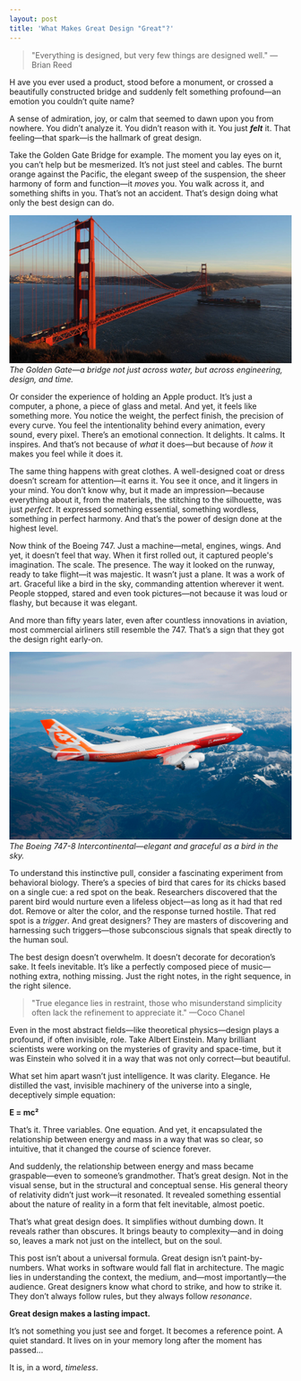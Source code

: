 ```yaml
---
layout: post
title: 'What Makes Great Design "Great"?'
---
```


> "Everything is designed, but very few things are designed well." —Brian Reed

<p class="lead">
  <span class="first-letter">
    H
  </span>ave you ever used a product, stood before a monument, or crossed a beautifully constructed bridge and suddenly felt something profound—an emotion you couldn’t quite name?
</p>

A sense of admiration, joy, or calm that seemed to dawn upon you from nowhere. You didn’t analyze it. You didn’t reason with it. You just **_felt_** it. That feeling—that spark—is the hallmark of great design.

Take the Golden Gate Bridge for example. The moment you lay eyes on it, you can’t help but be mesmerized. It’s not just steel and cables. The burnt orange against the Pacific, the elegant sweep of the suspension, the sheer harmony of form and function—it _moves_ you. You walk across it, and something shifts in you. That’s not an accident. That’s design doing what only the best design can do.

<div class="image-with-caption">
  <img src="/public/images/4.jpeg" alt="The Golden Gate Bridge" />
  <div class="image-caption">
    <em>The Golden Gate—a bridge not just across water, but across engineering, design, and time.</em>
  </div>
</div>

Or consider the experience of holding an Apple product. It’s just a computer, a phone, a piece of glass and metal. And yet, it feels like something more. You notice the weight, the perfect finish, the precision of every curve. You feel the intentionality behind every animation, every sound, every pixel. There’s an emotional connection. It delights. It calms. It inspires. And that’s not because of _what_ it does—but because of _how_ it makes you feel while it does it.

The same thing happens with great clothes. A well-designed coat or dress doesn’t scream for attention—it earns it. You see it once, and it lingers in your mind. You don’t know why, but it made an impression—because everything about it, from the materials, the stitching to the silhouette, was just _perfect_. It expressed something essential, something wordless, something in perfect harmony. And that’s the power of design done at the highest level.

Now think of the Boeing 747. Just a machine—metal, engines, wings. And yet, it doesn’t feel that way. When it first rolled out, it captured people's imagination. The scale. The presence. The way it looked on the runway, ready to take flight—it was majestic. It wasn’t just a plane. It was a work of art. Graceful like a bird in the sky, commanding attention wherever it went. People stopped, stared and even took pictures—not because it was loud or flashy, but because it was elegant.

And more than fifty years later, even after countless innovations in aviation, most commercial airliners still resemble the 747. That’s a sign that they got the design right early-on.

<div class="image-with-caption">
  <img src="/public/images/5.jpeg" alt="The Boeing 747-8" />
  <div class="image-caption">
    <em>The Boeing 747-8 Intercontinental—elegant and graceful as a bird in the sky.</em>
  </div>
</div>

To understand this instinctive pull, consider a fascinating experiment from behavioral biology. There’s a species of bird that cares for its chicks based on a single cue: a red spot on the beak. Researchers discovered that the parent bird would nurture even a lifeless object—as long as it had that red dot. Remove or alter the color, and the response turned hostile. That red spot is a _trigger_. And great designers? They are masters of discovering and harnessing such triggers—those subconscious signals that speak directly to the human soul.

The best design doesn’t overwhelm. It doesn’t decorate for decoration’s sake. It feels inevitable. It’s like a perfectly composed piece of music—nothing extra, nothing missing. Just the right notes, in the right sequence, in the right silence.

> "True elegance lies in restraint, those who misunderstand simplicity often lack the refinement to appreciate it." —Coco Chanel

Even in the most abstract fields—like theoretical physics—design plays a profound, if often invisible, role. Take Albert Einstein. Many brilliant scientists were working on the mysteries of gravity and space-time, but it was Einstein who solved it in a way that was not only correct—but beautiful.

What set him apart wasn’t just intelligence. It was clarity. Elegance. He distilled the vast, invisible machinery of the universe into a single, deceptively simple equation:

**E = mc²**

That’s it. Three variables. One equation. And yet, it encapsulated the relationship between energy and mass in a way that was so clear, so intuitive, that it changed the course of science forever.

And suddenly, the relationship between energy and mass became graspable—even to someone’s grandmother. That’s great design. Not in the visual sense, but in the structural and conceptual sense. His general theory of relativity didn’t just work—it resonated. It revealed something essential about the nature of reality in a form that felt inevitable, almost poetic.

That’s what great design does. It simplifies without dumbing down. It reveals rather than obscures. It brings beauty to complexity—and in doing so, leaves a mark not just on the intellect, but on the soul.

This post isn’t about a universal formula. Great design isn’t paint-by-numbers. What works in software would fall flat in architecture. The magic lies in understanding the context, the medium, and—most importantly—the audience. Great designers know what chord to strike, and how to strike it. They don’t always follow rules, but they always follow _resonance_.

**Great design makes a lasting impact.**

It’s not something you just see and forget. It becomes a reference point. A quiet standard. It lives on in your memory long after the moment has passed...

It is, in a word, _timeless_.
